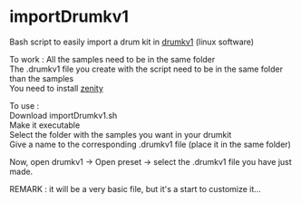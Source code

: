 # importDrumkv1
Bash script to easily import a drum kit in [drumkv1](https://drumkv1.sourceforge.io/) (linux software)

To work :
All the samples need to be in the same folder  
The .drumkv1 file you create with the script need to be in the same folder than the samples  
You need to install [zenity](https://github.com/GNOME/zenity)  

To use :  
Download importDrumkv1.sh  
Make it executable  
Select the folder with the samples you want in your drumkit  
Give a name to the corresponding .drumkv1 file (place it in the same folder)  

Now, open drumkv1 -> Open preset -> select the .drumkv1 file you have just made.  

REMARK : it will be a very basic file, but it's a start to customize it...  
